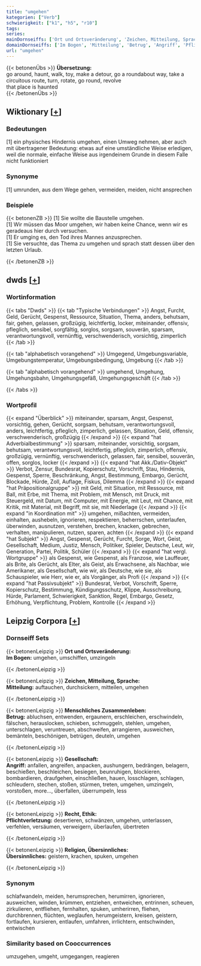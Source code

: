 ```yaml
---
title: "umgehen"
kategorien: ["Verb"]
schwierigkeit: ["k1", "h5", "r10"]
tags:
series:
mainDornseiffs: ['Ort und Ortsveränderung', 'Zeichen, Mitteilung, Sprache', 'Menschliches Zusammenleben', 'Gesellschaft', 'Recht, Ethik', 'Religion, Übersinnliches']
domainDornseiffs: ['Im Bogen', 'Mitteilung', 'Betrug', 'Angriff', 'Pflichtverletzung', 'Übersinnliches']
url: "umgehen"
---
```


{{< betonenÜbs >}}
**Übersetzung:**  
go around, haunt, walk, toy, make a detour, go a roundabout way, take a circuitous route, turn, rotate, go round, revolve  
that place is haunted  
{{< /betonenÜbs >}}

## Wiktionary [[+](https://de.wiktionary.org/wiki/umgehen)]

### Bedeutungen
[1] ein physisches Hindernis umgehen, einen Umweg nehmen, aber auch mit übertragener Bedeutung: etwas auf eine umständliche Weise erledigen, weil die normale, einfache Weise aus irgendeinem Grunde in diesem Falle nicht funktioniert  

### Synonyme
[1] umrunden, aus dem Wege gehen, vermeiden, meiden, nicht ansprechen  

### Beispiele
{{< betonenZB >}}
[1] Sie wollte die Baustelle umgehen.  
[1] Wir müssen das Moor umgehen, wir haben keine Chance, wenn wir es geradeaus hier durch versuchen.  
[1] Er umging es, den Tod ihres Mannes anzusprechen.  
[1] Sie versuchte, das Thema zu umgehen und sprach statt dessen über den letzten Urlaub.  

{{< /betonenZB >}}


## dwds [[+](https://www.dwds.de/wb/umgehen)]

### Wortinformation
{{< tabs "Dwds" >}}
{{< tab "Typische Verbindungen" >}}
Angst, Furcht, Geld, Gerücht, Gespenst, Ressource, Situation, Thema, anders, behutsam, fair, gehen, gelassen, großzügig, leichtfertig, locker, miteinander, offensiv, pfleglich, sensibel, sorgfältig, sorglos, sorgsam, souverän, sparsam, verantwortungsvoll, vernünftig, verschwenderisch, vorsichtig, zimperlich
{{< /tab >}}

{{< tab "alphabetisch vorangehend" >}}
Umgegend, Umgebungsvariable, Umgebungstemperatur, Umgebungsbedingung, Umgebung
{{< /tab >}}

{{< tab "alphabetisch vorangehend" >}}
umgehend, Umgehung, Umgehungsbahn, Umgehungsgefäß, Umgehungsgeschäft
{{< /tab >}}

{{< /tabs >}}

### Wortprofil
{{< expand "Überblick" >}} miteinander, sparsam, Angst, Gespenst, vorsichtig, gehen, Gerücht, sorgsam, behutsam, verantwortungsvoll, anders, leichtfertig, pfleglich, zimperlich, gelassen, Situation, Geld, offensiv, verschwenderisch, großzügig {{< /expand >}}
{{< expand "hat Adverbialbestimmung" >}} sparsam, miteinander, vorsichtig, sorgsam, behutsam, verantwortungsvoll, leichtfertig, pfleglich, zimperlich, offensiv, großzügig, vernünftig, verschwenderisch, gelassen, fair, sensibel, souverän, offen, sorglos, locker {{< /expand >}}
{{< expand "hat Akk./Dativ-Objekt" >}} Verbot, Zensur, Bundesrat, Kopierschutz, Vorschrift, Stau, Hindernis, Gespenst, Sperre, Beschränkung, Angst, Bestimmung, Embargo, Gerücht, Blockade, Hürde, Zoll, Auflage, Fiskus, Dilemma {{< /expand >}}
{{< expand "hat Präpositionalgruppe" >}} mit Geld, mit Situation, mit Ressource, mit Ball, mit Erbe, mit Thema, mit Problem, mit Mensch, mit Druck, mit Steuergeld, mit Datum, mit Computer, mit Energie, mit Leut, mit Chance, mit Kritik, mit Material, mit Begriff, mit sie, mit Niederlage {{< /expand >}}
{{< expand "in Koordination mit" >}} umgehen, mißachten, vermeiden, einhalten, aushebeln, ignorieren, respektieren, beherrschen, unterlaufen, überwinden, ausnutzen, verstehen, brechen, knacken, gebrechen, verhalten, manipulieren, nutzen, sparen, achten {{< /expand >}}
{{< expand "hat Subjekt" >}} Angst, Gespenst, Gerücht, Furcht, Sorge, Wort, Geist, Gesellschaft, Medium, Justiz, Mensch, Politiker, Spieler, Deutsche, Leut, wir, Generation, Partei, Politik, Schüler {{< /expand >}}
{{< expand "hat vergl. Wortgruppe" >}} als Gespenst, wie Gespenst, als Franzose, wie Lauffeuer, als Brite, als Gerücht, als Elter, als Geist, als Erwachsene, als Nachbar, wie Amerikaner, als Gesellschaft, wie wir, als Deutsche, wie sie, als Schauspieler, wie Herr, wie er, als Vorgänger, als Profi {{< /expand >}}
{{< expand "hat Passivsubjekt" >}} Bundesrat, Verbot, Vorschrift, Sperre, Kopierschutz, Bestimmung, Kündigungsschutz, Klippe, Ausschreibung, Hürde, Parlament, Schwierigkeit, Sanktion, Regel, Embargo, Gesetz, Erhöhung, Verpflichtung, Problem, Kontrolle {{< /expand >}}

## Leipzig Corpora [[+](https://corpora.uni-leipzig.de/en/res?word=umgehen&corpusId=deu_newscrawl-public_2018)]

### Dornseiff Sets
{{< betonenLeipzig >}}
**Ort und Ortsveränderung:**  
**Im Bogen:** umgehen, umschiffen, umzingeln  

{{< /betonenLeipzig >}}


{{< betonenLeipzig >}}
**Zeichen, Mitteilung, Sprache:**  
**Mitteilung:** auftauchen, durchsickern, mitteilen, umgehen  

{{< /betonenLeipzig >}}


{{< betonenLeipzig >}}
**Menschliches Zusammenleben:**  
**Betrug:** abluchsen, entwenden, ergaunern, erschleichen, erschwindeln, fälschen, herauslocken, schieben, schmuggeln, stehlen, umgehen, unterschlagen, veruntreuen, abschweifen, arrangieren, ausweichen, bemänteln, beschönigen, betrügen, deuteln, umgehen  

{{< /betonenLeipzig >}}


{{< betonenLeipzig >}}
**Gesellschaft:**  
**Angriff:** anfallen, angreifen, anpacken, aushungern, bedrängen, belagern, beschießen, beschleichen, besiegen, beunruhigen, blockieren, bombardieren, draufgehen, einschließen, hauen, losschlagen, schlagen, schleudern, stechen, stoßen, stürmen, treten, umgehen, umzingeln, vorstoßen, more..., überfallen, überrumpeln, less  

{{< /betonenLeipzig >}}


{{< betonenLeipzig >}}
**Recht, Ethik:**  
**Pflichtverletzung:** desertieren, schwänzen, umgehen, unterlassen, verfehlen, versäumen, verweigern, überlaufen, übertreten  

{{< /betonenLeipzig >}}


{{< betonenLeipzig >}}
**Religion, Übersinnliches:**  
**Übersinnliches:** geistern, krachen, spuken, umgehen  

{{< /betonenLeipzig >}}

### Synonym
schlafwandeln, meiden, herumsprechen, herumirren, ignorieren, ausweichen, winden, krümmen, entziehen, entweichen, entrinnen, scheuen, zirkulieren, entfliehen, fernhalten, spuken, umherirren, fliehen, durchbrennen, flüchten, weglaufen, herumgeistern, kreisen, geistern, fortlaufen, kursieren, entlaufen, umfahren, irrlichtern, entschwinden, entwischen


### Similarity based on Cooccurrences
umzugehen, umgeht, umgegangen, reagieren

